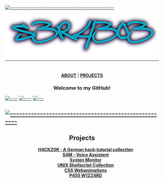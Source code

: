 [![-----------------------------------------------------](https://raw.githubusercontent.com/andreasbm/readme/master/assets/lines/colored.png)](#-)


<p align='center'>
<img align='center' src="https://github.com/sera619/Foxy/blob/master/Assets/CORE/Images/UI/LOGO.png?raw=true"></img>
</p>

---

<strong><h1 align='center'></h1></strong>
<p align="center">
<strong><a href="https://raw.githubusercontent.com/sera619/BashDIC/master/BackupGEN.sh">ABOUT</a></strong>
|
<strong><a href='## Projects ##'>PROJECTS</a></strong>
<strong><h3 align='center'>Welcome to my GitHub!</h3></strong>
</p>

  [![----](https://img.shields.io/badge/YouTube-red?style=for-the-badge&logo=youtube&link=http://https://www.youtube.com/channel/UCJLXwZV5Kk4XRF6TSY_iPgQ&link=http://right)](https://www.youtube.com/channel/UCJLXwZV5Kk4XRF6TSY_iPgQ)
[![----](https://img.shields.io/badge/Codepen-grey?style=for-the-badge&logo=codepen&link=http://left&link=http://right)](https://codepen.io/sera619)
[![---](https://img.shields.io/badge/TryHackMe-darkred?style=for-the-badge&logo=tryhackme&link=http://left&link=http://right)](https://tryhackme.com/p/S3R43o3)

[![-----------------------------------------------------](https://raw.githubusercontent.com/andreasbm/readme/master/assets/lines/colored.png)](#-)
---



<strong><h2 align='center'>Projects</h2></strong>
<p align='center'>
<ul align='center' style='list-style:none;'>
<li><strong><a href='https://www.hackzor.de'>H4CKZ0R - A German hack-tutorial collection</a></strong></li>
<li><strong><a href='https://github.com/sera619/VoiceAssistent'>S4M - Voice Assistent</a></strong></li>
<li><strong><a href='https://github.com/sera619/system-manager-python'>Systen Monitor</a></strong></li>
<li><strong><a href='https://github.com/sera619/BashDIC'>UNIX Shellscript Collection</a></strong></li>
<li><strong><a href='https://github.com/sera619/PureCSS-Animations'>CSS Webanimations</a></strong></li>
<li><strong><a href='https://github.com/sera619/PasswordManager'>P455 W1ZZ4RD</a></strong></li>
</ul>
</p>
